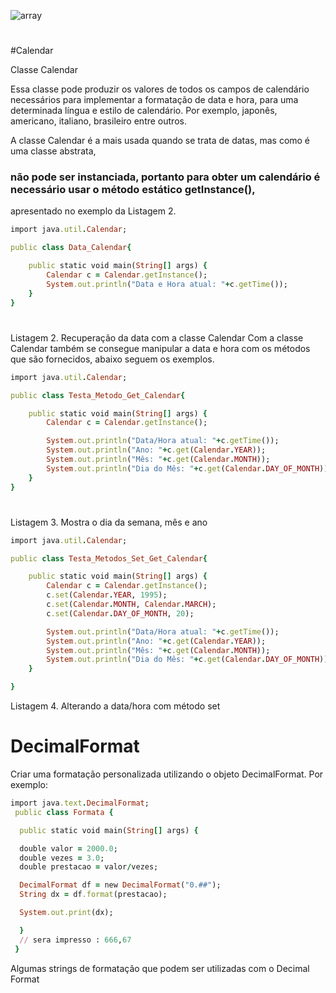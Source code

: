 ![array](https://user-images.githubusercontent.com/66473846/211609966-d7664d9d-65de-4124-853b-87768b083f5c.png)

#
#

#Calendar

Classe Calendar

Essa classe pode produzir os valores de todos os campos de calendário necessários para implementar a formatação de data e hora, para uma determinada língua e estilo de calendário. Por exemplo, japonês, americano, italiano, brasileiro entre outros.

A classe Calendar é a mais usada quando se trata de datas, mas como é uma classe abstrata, 
### não pode ser instanciada, portanto para obter um calendário é necessário usar o método estático getInstance(), 
apresentado no exemplo da Listagem 2.

```ruby
import java.util.Calendar;

public class Data_Calendar{

	public static void main(String[] args) {
		Calendar c = Calendar.getInstance();
		System.out.println("Data e Hora atual: "+c.getTime());
	}
}
```

#

Listagem 2. Recuperação da data com a classe Calendar
Com a classe Calendar também se consegue manipular a data e hora com os métodos que são fornecidos, abaixo seguem os exemplos.

```ruby
import java.util.Calendar;

public class Testa_Metodo_Get_Calendar{

	public static void main(String[] args) {
		Calendar c = Calendar.getInstance();

		System.out.println("Data/Hora atual: "+c.getTime());
		System.out.println("Ano: "+c.get(Calendar.YEAR));
		System.out.println("Mês: "+c.get(Calendar.MONTH));
		System.out.println("Dia do Mês: "+c.get(Calendar.DAY_OF_MONTH));
	}
}
```
#

Listagem 3. Mostra o dia da semana, mês e ano

```ruby
import java.util.Calendar;

public class Testa_Metodos_Set_Get_Calendar{

	public static void main(String[] args) {
		Calendar c = Calendar.getInstance();
		c.set(Calendar.YEAR, 1995);
		c.set(Calendar.MONTH, Calendar.MARCH);
		c.set(Calendar.DAY_OF_MONTH, 20);

		System.out.println("Data/Hora atual: "+c.getTime());
		System.out.println("Ano: "+c.get(Calendar.YEAR));
		System.out.println("Mês: "+c.get(Calendar.MONTH));
		System.out.println("Dia do Mês: "+c.get(Calendar.DAY_OF_MONTH));
	}

}
```
Listagem 4. Alterando a data/hora com método set

#
#

# DecimalFormat

Criar uma formatação personalizada utilizando o objeto DecimalFormat. Por exemplo:

```ruby
import java.text.DecimalFormat;
 public class Formata {

  public static void main(String[] args) {

  double valor = 2000.0;
  double vezes = 3.0;
  double prestacao = valor/vezes;

  DecimalFormat df = new DecimalFormat("0.##");
  String dx = df.format(prestacao);

  System.out.print(dx);

  }
  // sera impresso : 666,67
 }
 ```

Algumas strings de formatação que podem ser utilizadas com o Decimal Format



